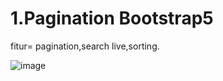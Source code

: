# 1.Pagination Bootstrap5
fitur= pagination,search live,sorting.

![image](https://user-images.githubusercontent.com/58825091/168411499-00d8e3c1-b69f-4292-ac6e-b67e91767210.png)


